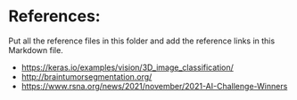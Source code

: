 # References:

Put all the reference files in this folder and add the reference links in this Markdown file. 
- https://keras.io/examples/vision/3D_image_classification/
- http://braintumorsegmentation.org/
- https://www.rsna.org/news/2021/november/2021-AI-Challenge-Winners
